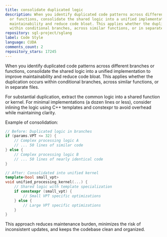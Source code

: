 ```yaml
---
title: consolidate duplicated logic
description: When you identify duplicated code patterns across different branches
  or functions, consolidate the shared logic into a unified implementation to improve
  maintainability and reduce code bloat. This applies whether the duplication occurs
  within conditional branches, across similar functions, or in separate files.
repository: sgl-project/sglang
label: Code Style
language: CUDA
comments_count: 2
repository_stars: 17245
---
```


When you identify duplicated code patterns across different branches or functions, consolidate the shared logic into a unified implementation to improve maintainability and reduce code bloat. This applies whether the duplication occurs within conditional branches, across similar functions, or in separate files.

For substantial duplication, extract the common logic into a shared function or kernel. For minimal implementations (a dozen lines or less), consider inlining the logic using C++ templates and constexpr to avoid overhead while maintaining clarity.

Example of consolidation:
```cpp
// Before: Duplicated logic in branches
if (params.VPT <= 32) {
    // Complex processing logic A
    // ... 50 lines of similar code
} else {
    // Complex processing logic B  
    // ... 50 lines of nearly identical code
}

// After: Consolidated into unified kernel
template<bool small_vpt>
void unified_processing_kernel(...) {
    // Shared logic with template specialization
    if constexpr (small_vpt) {
        // Small VPT specific optimizations
    } else {
        // Large VPT specific optimizations  
    }
}
```

This approach reduces maintenance burden, minimizes the risk of inconsistent updates, and keeps the codebase clean and organized.